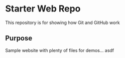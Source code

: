 # Starter Web Repo

This repository is for showing how Git and GitHub work

## Purpose

Sample website with plenty of files for demos...
asdf

